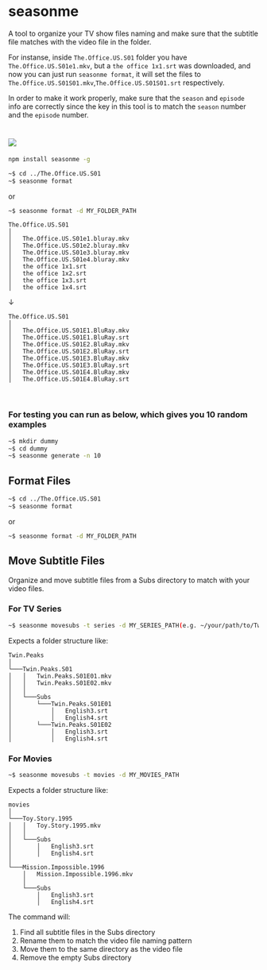 # seasonme

A tool to organize your TV show files naming and make sure that the subtitle file matches with the video file in the folder.

For instanse, inside ```The.Office.US.S01``` folder you have ```The.Office.US.S01e1.mkv```, but a ```the office 1x1.srt``` was downloaded, and now you can just
run ```seasonme format```, it will set the files to ```The.Office.US.S01S01.mkv```,```The.Office.US.S01S01.srt``` respectively.

In order to make it work properly, make sure that the ```season``` and ```episode``` info are correctly since the key in this tool is to match the ```season``` number and the ```episode``` number.


# <img src="https://github.com/edwardfxiao/seasonme/blob/master/public/index.gif" />

```sh
npm install seasonme -g
```

```sh
~$ cd ../The.Office.US.S01
~$ seasonme format
```
or

```sh
~$ seasonme format -d MY_FOLDER_PATH
```

```
The.Office.US.S01
│
│   The.Office.US.S01e1.bluray.mkv
│   The.Office.US.S01e2.bluray.mkv
│   The.Office.US.S01e3.bluray.mkv
│   The.Office.US.S01e4.bluray.mkv
│   the office 1x1.srt
│   the office 1x2.srt
│   the office 1x3.srt
│   the office 1x4.srt
```
&#8595;
```
The.Office.US.S01
│
│   The.Office.US.S01E1.BluRay.mkv
│   The.Office.US.S01E1.BluRay.srt
│   The.Office.US.S01E2.BluRay.mkv
│   The.Office.US.S01E2.BluRay.srt
│   The.Office.US.S01E3.BluRay.mkv
│   The.Office.US.S01E3.BluRay.srt
│   The.Office.US.S01E4.BluRay.mkv
│   The.Office.US.S01E4.BluRay.srt
```

<br/>

### For testing you can run as below, which gives you 10 random examples
```sh
~$ mkdir dummy
~$ cd dummy
~$ seasonme generate -n 10
```

## Format Files
```sh
~$ cd ../The.Office.US.S01
~$ seasonme format
```
or
```sh
~$ seasonme format -d MY_FOLDER_PATH
```

## Move Subtitle Files
Organize and move subtitle files from a Subs directory to match with your video files.

### For TV Series
```sh
~$ seasonme movesubs -t series -d MY_SERIES_PATH(e.g. ~/your/path/to/Twin.Peaks)
```

Expects a folder structure like:
```
Twin.Peaks
│
└───Twin.Peaks.S01
│   │   Twin.Peaks.S01E01.mkv
│   │   Twin.Peaks.S01E02.mkv
│   │
│   └───Subs
│       └───Twin.Peaks.S01E01
│           │   English3.srt
│           │   English4.srt
│       └───Twin.Peaks.S01E02
│           │   English3.srt
│           │   English4.srt
```

### For Movies
```sh
~$ seasonme movesubs -t movies -d MY_MOVIES_PATH
```

Expects a folder structure like:
```
movies
│
└───Toy.Story.1995
│   │   Toy.Story.1995.mkv
│   │
│   └───Subs
│       │   English3.srt
│       │   English4.srt
│
└───Mission.Impossible.1996
    │   Mission.Impossible.1996.mkv
    │
    └───Subs
        │   English3.srt
        │   English4.srt
```

The command will:
1. Find all subtitle files in the Subs directory
2. Rename them to match the video file naming pattern
3. Move them to the same directory as the video file
4. Remove the empty Subs directory
